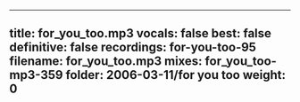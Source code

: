 
---
title: for_you_too.mp3
vocals: false
best: false
definitive: false
recordings: for-you-too-95
filename: for_you_too.mp3
mixes: for_you_too-mp3-359
folder: 2006-03-11/for you too
weight: 0
---
